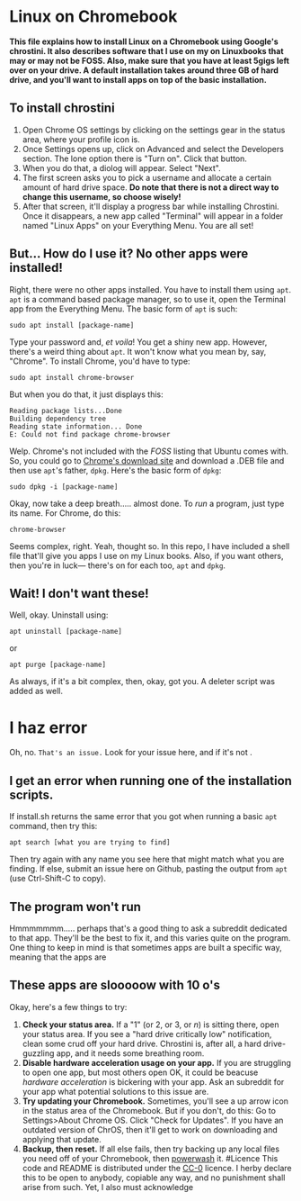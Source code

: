 # Linux on Chromebook
**This file explains how to install Linux on a Chromebook using Google's chrostini. It also describes software that I use on my on Linuxbooks that may or may not be FOSS. Also, make sure that you have at least 5gigs left over on your drive. A default installation takes around three GB of hard drive, and you'll want to install apps on top of the basic installation.**
## To install chrostini
1. Open Chrome OS settings by clicking on the settings gear in the status area, where your profile icon is.
2. Once Settings opens up, click on Advanced and select the Developers section. The lone option there is "Turn on". Click that button.
3. When you do that, a diolog will appear. Select "Next".
4. The first screen asks you to pick a username and allocate a certain amount of hard drive space. **Do note that there is not a direct way to change this username, so choose wisely!**
5. After that screen, it'll display a progress bar while installing Chrostini. Once it disappears, a new app called "Terminal" will appear in a folder named "Linux Apps" on your Everything Menu. You are all set!
## But... How do I use it? No other apps were installed!
Right, there were no other apps installed. You have to install them using `apt`.
`apt` is a command based package manager, so to use it, open the Terminal app from the Everything Menu. The basic form of `apt` is such:
```
sudo apt install [package-name]
```

Type your password and, *et voila*! You get a shiny new app.
However, there's a weird thing about `apt`. It won't know what you mean by, say, "Chrome". To install Chrome, you'd have to type:
```
sudo apt install chrome-browser
```
But when you do that, it just displays this:
```
Reading package lists...Done
Building dependency tree
Reading state information... Done
E: Could not find package chrome-browser
```
Welp. Chrome's not included with the *FOSS* listing that Ubuntu comes with. So, you could go to [Chrome's download site](google.com/chrome) and download a .DEB file and then use `apt`'s father, `dpkg`. Here's the basic form of `dpkg`:
```
sudo dpkg -i [package-name]
```
Okay, now take a deep breath..... almost done. To *run* a program, just type its name. For Chrome, do this:
```
chrome-browser
```
Seems complex, right. Yeah, thought so. In this repo, I have included a shell file that'll give you apps I use on my Linux books. Also, if you want others, then you're in luck— there's on for each too, `apt` and `dpkg`. 
## Wait! I don't want these!
Well, okay.
Uninstall using:
```
apt uninstall [package-name]
```
or
```
apt purge [package-name]
```
As always, if it's a bit complex, then, okay, got you. A deleter script was added as well.
# I haz error
Oh, no. ``That's an issue.`` Look for your issue here, and if it's not .
## I get an error when running one of the installation scripts.
If install.sh returns the same error that you got when running a basic `apt` command, then try this:
```
apt search [what you are trying to find]
```
Then try again with any name you see here that might match what you are finding.
If else, submit an issue here on Github, pasting the output from `apt` (use Ctrl-Shift-C to copy).
## The program won't run
Hmmmmmmm..... perhaps that's a good thing to ask a subreddit dedicated to that app. They'll be the best to fix it, and this varies quite on the program. One thing to keep in mind is that sometimes apps are built a specific way, meaning that the apps are 
## These apps are slooooow with 10 o's
Okay, here's a few things to try:
1. **Check your status area.** If a "1" (or 2, or 3, or *n*) is sitting  there, open your status area. If you see a "hard drive critically low" notification, clean some crud off your hard drive. Chrostini is, after all, a hard drive-guzzling app, and it needs some breathing room.
2. **Disable hardware acceleration usage on your app.** If you are struggling to open one app, but most others open OK, it could be beacuse *hardware acceleration* is bickering with your app. Ask an subreddit for your app what potential solutions to this issue are.
3. **Try updating your Chromebook.** Sometimes, you'll see a up arrow icon in the status area of the Chromebook. But if you don't, do this: Go to Settings>About Chrome OS. Click "Check for Updates". If you have an outdated version of ChrOS, then it'll get to work on downloading and applying that update.
4. **Backup, then reset.** If all else fails, then try backing up any local files you need off of your Chromebook, then [powerwash](https://support.google.com/chromebook/answer/183084?hl=en) it. 
#Licence
This code and README is distributed under the [CC-0](https://creativecommons.org/share-your-work/public-domain/cc0/) licence. I herby declare this to be open to anybody, copiable any way, and no punishment shall arise from such.
Yet, I also must acknowledge 
